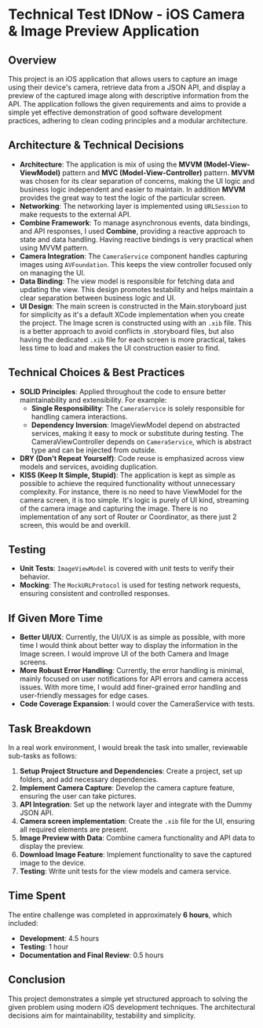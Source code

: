# Technical Test IDNow - iOS Camera & Image Preview Application

## Overview
This project is an iOS application that allows users to capture an image using their device's camera, retrieve data from a JSON API, and display a preview of the captured image along with descriptive information from the API. The application follows the given requirements and aims to provide a simple yet effective demonstration of good software development practices, adhering to clean coding principles and a modular architecture.

## Architecture & Technical Decisions
- **Architecture**: The application is mix of using the **MVVM (Model-View-ViewModel)** pattern and **MVC (Model-View-Controller)** pattern. **MVVM** was chosen for its clear separation of concerns, making the UI logic and business logic independent and easier to maintain. In addition **MVVM** provides the great way to test the logic of the particular screen.
- **Networking**: The networking layer is implemented using `URLSession` to make requests to the external API.
- **Combine Framework**: To manage asynchronous events, data bindings, and API responses, I used **Combine**, providing a reactive approach to state and data handling. Having reactive bindings is very practical when using MVVM pattern.
- **Camera Integration**: The `CameraService` component handles capturing images using `AVFoundation`. This keeps the view controller focused only on managing the UI.
- **Data Binding**: The view model is responsible for fetching data and updating the view. This design promotes testability and helps maintain a clear separation between business logic and UI.
- **UI Design**: The main screen is constructed in the Main.storyboard just for simplicity as it's a default XCode implementation when you create the project. The Image scren is constructed using with an `.xib` file. This is a better approach to avoid conflicts in .storyboard files, but also having the dedicated `.xib` file for each screen is more practical, takes less time to load and makes the UI construction easier to find.

## Technical Choices & Best Practices
- **SOLID Principles**: Applied throughout the code to ensure better maintainability and extensibility. For example:
  - **Single Responsibility**: The `CameraService` is solely responsible for handling camera interactions.
  - **Dependency Inversion**: ImageViewModel depend on abstracted services, making it easy to mock or substitute during testing. The CameraViewController depends on `CameraService`, which is abstract type and can be injected from outside.
- **DRY (Don't Repeat Yourself)**: Code reuse is emphasized across view models and services, avoiding duplication.
- **KISS (Keep It Simple, Stupid)**: The application is kept as simple as possible to achieve the required functionality without unnecessary complexity. For instance, there is no need to have ViewModel for the camera screen, it is too simple. It's logic is purely of UI kind, streaming of the camera image and capturing the image.
There is no implementation of any sort of Router or Coordinator, as there just 2 screen, this would be and overkill.

## Testing
- **Unit Tests**: `ImageViewModel` is covered with unit tests to verify their behavior.
- **Mocking**: The `MockURLProtocol` is used for testing network requests, ensuring consistent and controlled responses.

## If Given More Time
- **Better UI/UX**: Currently, the UI/UX is as simple as possible, with more time I would think about better way to display the information in the Image screen. I would improve UI of the both Camera and Image screens.
- **More Robust Error Handling**: Currently, the error handling is minimal, mainly focused on user notifications for API errors and camera access issues. With more time, I would add finer-grained error handling and user-friendly messages for edge cases.
- **Code Coverage Expansion**: I would cover the CameraService with tests.

## Task Breakdown
In a real work environment, I would break the task into smaller, reviewable sub-tasks as follows:
1. **Setup Project Structure and Dependencies**: Create a project, set up folders, and add necessary dependencies.
2. **Implement Camera Capture**: Develop the camera capture feature, ensuring the user can take pictures.
3. **API Integration**: Set up the network layer and integrate with the Dummy JSON API.
4. **Camera screen implementation**: Create the `.xib` file for the UI, ensuring all required elements are present.
5. **Image Preview with Data**: Combine camera functionality and API data to display the preview.
6. **Download Image Feature**: Implement functionality to save the captured image to the device.
7. **Testing**: Write unit tests for the view models and camera service.

## Time Spent
The entire challenge was completed in approximately **6 hours**, which included:
- **Development**: 4.5 hours
- **Testing**: 1 hour
- **Documentation and Final Review**: 0.5 hours

## Conclusion
This project demonstrates a simple yet structured approach to solving the given problem using modern iOS development techniques. The architectural decisions aim for maintainability, testability and simplicity.
